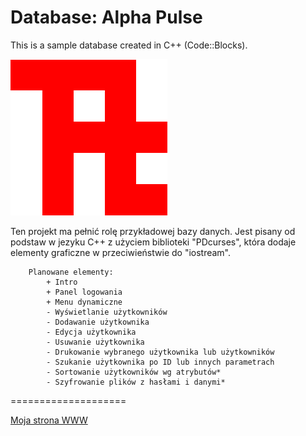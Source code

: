 Database: Alpha Pulse
====================

This is a sample database created in C++ (Code::Blocks).

![Alpha-Logo](ALogo.png "Alpha Pulse")

Ten projekt ma pełnić rolę przykładowej bazy danych.
Jest pisany od podstaw w jezyku C++ z użyciem biblioteki "PDcurses",
która dodaje elementy graficzne w przeciwieństwie do "iostream".

		Planowane elementy:
			+ Intro
			+ Panel logowania
			+ Menu dynamiczne
			- Wyświetlanie użytkowników
			- Dodawanie użytkownika
			- Edycja użytkownika
			- Usuwanie użytkownika
			- Drukowanie wybranego użytkownika lub użytkowników
			- Szukanie użytkownika po ID lub innych parametrach
			- Sortowanie użytkowników wg atrybutów*
			- Szyfrowanie plików z hasłami i danymi* 

	
====================

<a href="http://www.mechatronik32.cba.pl">Moja strona WWW</a>
